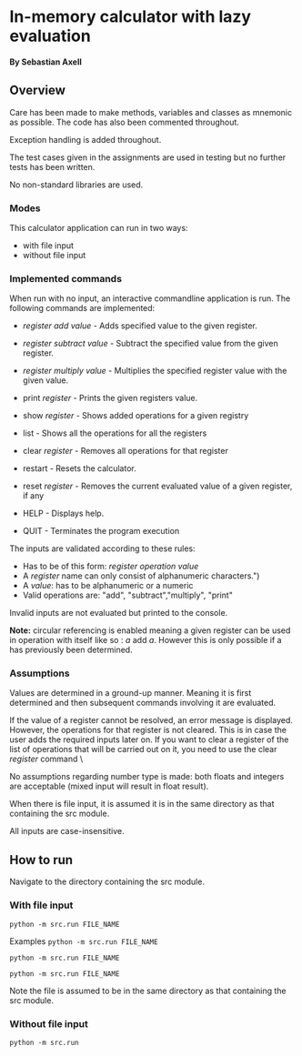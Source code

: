 # In-memory calculator with lazy evaluation
#### By Sebastian Axell

## Overview
Care has been made to make methods, variables and classes as mnemonic as possible.
The code has also been commented throughout.

Exception handling is added throughout.

The test cases given in the assignments are used in testing but
no further tests has been written.

No non-standard libraries are used.

### Modes

This calculator application can run in two ways: 
- with file input
- without file input

### Implemented commands

When run with no input, an interactive commandline application is run. 
The following commands are implemented:
* _register_ _add_ _value_ - Adds specified value to the given register.
* _register_ _subtract_ _value_ - Subtract the specified value from the given register.
* _register_ _multiply_ _value_ - Multiplies the specified register value with the given value.
* print _register_ - Prints the given registers value.
* show _register_ - Shows added operations for a given registry
* list - Shows all the operations for all the registers
* clear _register_ - Removes all operations for that register
* restart - Resets the calculator.
* reset _register_ - Removes the current evaluated value of a given register, if any

* HELP - Displays help.
* QUIT - Terminates the program execution

The inputs are validated according to these rules:
- Has to be of this form: _register_ _operation_ _value_
- A _register_ name can only consist of alphanumeric characters.")
- A _value_: has to be alphanumeric or a numeric 
- Valid operations are: "add", "subtract","multiply", "print"

Invalid inputs are not evaluated but printed to the console.

**Note:** circular referencing is enabled meaning a given register can be used
in operation with itself like so : _a_ add _a_. However this is only possible if a has
previously been determined.
### Assumptions
Values are determined in a ground-up manner. Meaning it is first determined
and then subsequent commands involving it are evaluated.

If the value of a register cannot be resolved, an error message is displayed.
However, the operations for that register is not cleared. This is in case
the user adds the required inputs later on. If you want to clear a register of
the list of operations that will be carried out on it, you need to use the 
clear _register_ command
\

No assumptions regarding number type is made:
both floats and integers are acceptable (mixed input will result in float result).

When there is file input, it is assumed it is in the same directory as that containing
the src module.

All inputs are case-insensitive.


## How to run
Navigate to the directory containing the src module.

### With file input
`python -m src.run FILE_NAME`

Examples
`python -m src.run FILE_NAME`

`python -m src.run FILE_NAME`

`python -m src.run FILE_NAME`

Note the file is assumed to be in the same directory as that containing 
the src module.

### Without file input

`python -m src.run`